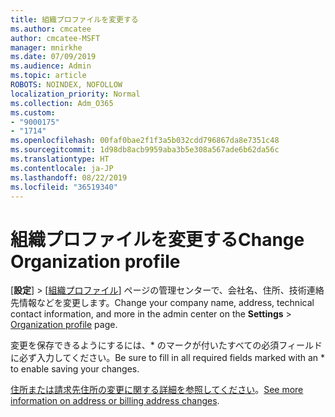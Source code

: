 ```yaml
---
title: 組織プロファイルを変更する
ms.author: cmcatee
author: cmcatee-MSFT
manager: mnirkhe
ms.date: 07/09/2019
ms.audience: Admin
ms.topic: article
ROBOTS: NOINDEX, NOFOLLOW
localization_priority: Normal
ms.collection: Adm_O365
ms.custom:
- "9000175"
- "1714"
ms.openlocfilehash: 00faf0bae2f1f3a5b032cdd796867da8e7351c48
ms.sourcegitcommit: 1d98db8acb9959aba3b5e308a567ade6b62da56c
ms.translationtype: HT
ms.contentlocale: ja-JP
ms.lasthandoff: 08/22/2019
ms.locfileid: "36519340"
---
```

# <a name="change-organization-profile"></a><span data-ttu-id="4dad5-102">組織プロファイルを変更する</span><span class="sxs-lookup"><span data-stu-id="4dad5-102">Change Organization profile</span></span>

<span data-ttu-id="4dad5-103">[**設定**] > [[組織プロファイル](https://go.microsoft.com/fwlink/p/?linkid=2067339)] ページの管理センターで、会社名、住所、技術連絡先情報などを変更します。</span><span class="sxs-lookup"><span data-stu-id="4dad5-103">Change your company name, address, technical contact information, and more in the admin center on the **Settings** > [Organization profile](https://go.microsoft.com/fwlink/p/?linkid=2067339) page.</span></span>

<span data-ttu-id="4dad5-104">変更を保存できるようにするには、\* のマークが付いたすべての必須フィールドに必ず入力してください。</span><span class="sxs-lookup"><span data-stu-id="4dad5-104">Be sure to fill in all required fields marked with an \* to enable saving your changes.</span></span>

<span data-ttu-id="4dad5-105">[住所または請求先住所の変更に関する詳細を参照してください](https://docs.microsoft.com/office365/admin/manage/change-address-contact-and-more)。</span><span class="sxs-lookup"><span data-stu-id="4dad5-105">[See more information on address or billing address changes](https://docs.microsoft.com/office365/admin/manage/change-address-contact-and-more).</span></span>